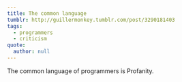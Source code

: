 ```yaml
---
title: The common language
tumblr: http://guillermonkey.tumblr.com/post/3290181403
tags:
  - programmers
  - criticism
quote:
  author: null
---
```


The common language of programmers is Profanity.
